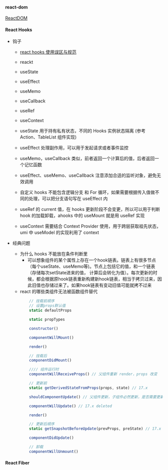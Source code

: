 #### react-dom
[ReactDOM](https://zh-hans.reactjs.org/docs/react-dom.html)


#### React Hooks

- 钩子
    - [react hooks 使用误区与规范](https://github.com/brickspert/blog/issues/45)

    - reackt
    - useState
    - useEffect
    - useMemo
    - useCallback
    - useRef
    - useContext

    - useState 用于持有私有状态，不同的 Hooks 实例状态隔离 (参考 Action、TableList 组件实现)

    - useEffect 处理副作用，可以用于发起请求或者事件监控

    - useMemo，useCallback 类似，前者返回一个计算后的值，后者返回一个记忆函数

    - useEffect、useMemo、useCallback 注意添加合适的监听对象，避免无效调用

    - 自定义 hooks 不能包含逻辑分支 和 For 循环，如果需要根据传入值做不同的处理，可以把分支语句写在 useEffect 内

    - useRef 的 current 值，在 hooks 更新阶段不会变更，所以可以用于判断 hook 的加载卸载，ahooks 中的 useMount 就是用 useRef 实现

    - useContext 需要结合 Context Provider 使用，用于跨层获取祖先状态，umi 中 useModel 的实现利用了 context


- 经典问题
    - 为什么 hooks 不能放在条件判断里
        - 可以想象组件的某个属性上存在一个hook链表。链表上有很多节点（每个useState、useMemo等)。节点上包括它的值，和一个链表（存储每次setState进来的值， 计算后会转化为值）。每次更新的时候，都会根据原hook链表重新构建新hook链表，相当于拷贝过来，因此旧值也存储过来了。如果hook链表有变动旧值可能就拷不过来
    - react 的哪些类组件无法被函数组件替代
        ```javascript
            // 挂载前顺序
            // 设置props默认值
            static defaultProps

            static propTypes

            constructor()

            componentWillMount()

            render()

            // 挂载后
            componentDidMount()

            //// 组件运行时
            componentWillReceiveProps() // 父组件重新 render，props 改变

            // 更新前
            static getDerivedStateFromProps(props, state) // 17.x

            shouldComponentUpdate() // 父组件更新，子组件必然更新，是否需要更新当前组件

            componentWillUpdate() // 17.x deleted

            render()

            // 更新后顺序
            static getSnapshotBeforeUpdate(prevProps, preState) // 17.x

            componentDidUpdate()

            // 卸载
            componentWillUnmount()

        ```

#### React Fiber

